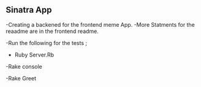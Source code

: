 ## Sinatra App
-Creating  a backened for the frontend meme App.
-More Statments for the reaadme are in the frontend readme.

-Run the following for the tests ;

- Ruby Server.Rb

-Rake console

-Rake Greet


